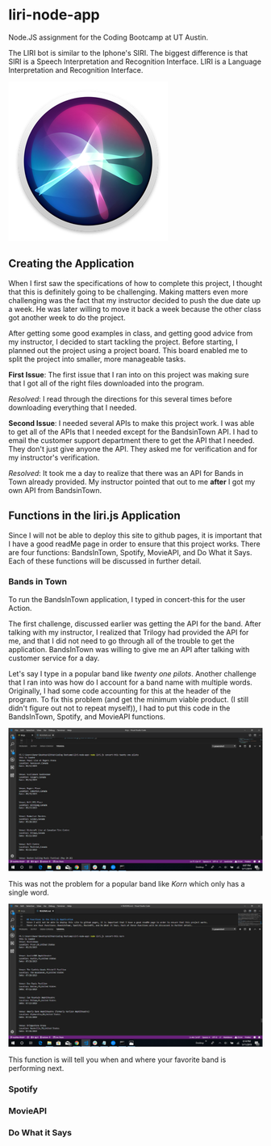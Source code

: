 # liri-node-app

Node.JS assignment for the Coding Bootcamp at UT Austin. 

The LIRI bot is similar to the Iphone's SIRI. 
The biggest difference is that SIRI is a Speech Interpretation and Recognition Interface. 
LIRI is a Language Interpretation and Recognition Interface. 

![alt text](SIRI.jpg)

## Creating the Application
When I first saw the specifications of how to complete this project, I thought that this is definitely going to be challenging. 
Making matters even more challenging was the fact that my instructor decided to push the due date up a week. 
He was later willing to move it back a week because the other class got another week to do the project. 

After getting some good examples in class, and getting good advice from my instructor, I decided to start tackling the project. 
Before starting, I planned out the project using a project board. This board enabled me to split the project into smaller, more manageable tasks. 

**First Issue**: The first issue that I ran into on this project was making sure that I got all of the right files downloaded into the program. 

*Resolved*: I read through the directions for this several times before downloading everything that I needed. 

**Second Issue**: I needed several APIs to make this project work. I was able to get all of the APIs that I needed except for the BandsinTown API. 
I had to email the customer support department there to get the API that I needed. 
They don't just give anyone the API. They asked me for verification and for my instructor's verification. 

*Resolved*: It took me a day to realize that there was an API for Bands in Town already provided. My instructor pointed that out to me **after** I got my own
API from BandsinTown.  


## Functions in the liri.js Application
Since I will not be able to deploy this site to github pages, it is important that I have a good readMe page in order to ensure that this project works. 
There are four functions: BandsInTown, Spotify, MovieAPI, and Do What it Says. Each of these functions will be discussed in further detail. 

### Bands in Town
To run the BandsInTown application, I typed in concert-this for the user Action. 

The first challenge, discussed earlier was getting the API for the band. After talking with my instructor, I realized that Trilogy had provided the API for me, and that I did not need to go through all of the trouble to get the application. BandsInTown was willing to give me an API after talking with customer service for a day. 

Let's say I type in a popular band like *twenty one pilots*. Another challenge that I ran into was how do I account for a band name with multiple words. Originally, I had some code accounting for this at the header of the program. To fix this problem (and get the minimum viable product. (I still didn't figure out not to repeat myself)), I had to put this code in the BandsInTown, Spotify, and MovieAPI functions. 

![alt text](BandsInTown-MultipleWordInput.jpg)

This was not the problem for a popular band like *Korn* which only has a single word. 

![alt text](BandsInTown-SingleWordInput.jpg)

This function is will tell you when and where your favorite band is performing next. 

### Spotify

### MovieAPI

### Do What it Says